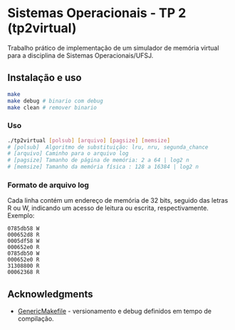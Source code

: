 # Sistemas Operacionais - TP 2 (tp2virtual)

Trabalho prático de implementação de um simulador de memória virtual para a disciplina de Sistemas Operacionais/UFSJ.

## Instalação e uso

``` bash
make
make debug # binario com debug
make clean # remover binario
```

### Uso

``` bash
./tp2virtual [polsub] [arquivo] [pagsize] [memsize]
# [polsub]  Algoritmo de substituição: lru, nru, segunda_chance
# [arquivo] Caminho para o arquivo log
# [pagsize] Tamanho de página de memória: 2 a 64 | log2 n
# [memsize] Tamanho da memória física : 128 a 16384 | log2 n
```

### Formato de arquivo log

Cada linha contém um endereço de memória de 32 bits, seguido das letras R ou W, indicando um acesso de leitura ou escrita, respectivamente. Exemplo: 

``` text
0785db58 W
000652d8 R
0005df58 W
000652e0 R
0785db50 W
000652e0 R
31308800 R
00062368 R
```

## Acknowledgments

*   [GenericMakefile](https://github.com/mbcrawfo/GenericMakefile) - versionamento e debug definidos em tempo de compilação.

